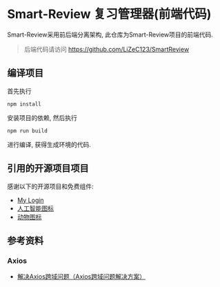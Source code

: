 Smart-Review 复习管理器(前端代码)
==============================

Smart-Review采用前后端分离架构, 此仓库为Smart-Review项目的前端代码.

> 后端代码请访问 https://github.com/LiZeC123/SmartReview


编译项目
--------------

首先执行

```
npm install
```

安装项目的依赖, 然后执行

```
npm run build
```

进行编译, 获得生成环境的代码.


引用的开源项目项目
-------------------

感谢以下的开源项目和免费组件:

- [My Login](https://github.com/nauvalazhar/bootstrap-4-login-page)
- [人工智能图标](https://www.iconfont.cn/collections/detail?spm=a313x.7781069.0.da5a778a4&cid=8217)
- [动物图标](https://www.iconfont.cn/collections/detail?spm=a313x.7781069.0.da5a778a4&cid=25660)


参考资料
--------------------

### Axios

- [解决Axios跨域问题（Axios跨域问题解决方案）](https://blog.csdn.net/moshowgame/article/details/107285660)
